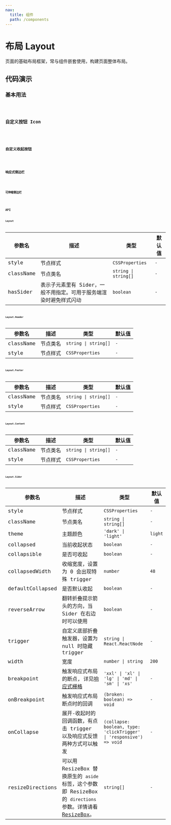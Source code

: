 ```yaml
---
nav:
  title: 组件
  path: /components
---
```


# 布局 Layout

页面的基础布局框架，常与组件嵌套使用，构建页面整体布局。

## 代码演示

### 基本用法

<code src="./__demo__/basic.demo.tsx" />

### 自定义按钮 Icon

<code src="./__demo__/customIcon.demo.tsx" />

### 自定义收起按钮

<code src="./__demo__/collapsed.demo.tsx" />

### 响应式侧边栏

<code src="./__demo__/breakpoint.demo.tsx" />

### 可伸缩侧边栏

<code src="./__demo__/resize.demo.tsx" />

## API

### Layout

|参数名|描述|类型|默认值|
|---|---|---|---|
|style|节点样式|`CSSProperties`|`-`|
|className|节点类名|`string \| string[]`|`-`|
|hasSider|表示子元素里有 Sider，一般不用指定。可用于服务端渲染时避免样式闪动|`boolean`|`-`|

### Layout.Header

|参数名|描述|类型|默认值|
|---|---|---|---|
|className|节点类名|`string \| string[]`|`-`|
|style|节点样式|`CSSProperties`|`-`|

### Layout.Footer

|参数名|描述|类型|默认值|
|---|---|---|---|
|className|节点类名|`string \| string[]`|`-`|
|style|节点样式|`CSSProperties`|`-`|

### Layout.Content

|参数名|描述|类型|默认值|
|---|---|---|---|
|className|节点类名|`string \| string[]`|`-`|
|style|节点样式|`CSSProperties`|`-`|

### Layout.Sider

|参数名|描述|类型|默认值|
|---|---|---|---|
|style|节点样式|`CSSProperties`|`-`|
|className|节点类名|`string \| string[]`|`-`|
|theme|主题颜色|`'dark' \| 'light'`|`light`|
|collapsed|当前收起状态|`boolean`|`-`|
|collapsible|是否可收起|`boolean`|`-`|
|collapsedWidth|收缩宽度，设置为 0 会出现特殊 trigger|`number`|`48`|
|defaultCollapsed|是否默认收起|`boolean`|`-`|
|reverseArrow|翻转折叠提示箭头的方向，当 Sider 在右边时可以使用|`boolean`|`-`|
|trigger|自定义底部折叠触发器，设置为 null 时隐藏 trigger|`string \| React.ReactNode`|`-`|
|width|宽度|`number \| string`|`200`|
|breakpoint|触发响应式布局的断点, 详见[响应式栅格](/react/components/Grid)|`'xxl' \| 'xl' \| 'lg' \| 'md' \| 'sm' \| 'xs'`|`-`|
|onBreakpoint|触发响应式布局断点时的回调|`(broken: boolean) => void`|`-`|
|onCollapse|展开-收起时的回调函数，有点击 trigger 以及响应式反馈两种方式可以触发|`(collapse: boolean, type: 'clickTrigger' \| 'responsive') => void`|`-`|
|resizeDirections|可以用 ResizeBox 替换原生的 `aside` 标签，这个参数即 ResizeBox的 `directions` 参数。详情请看 [ResizeBox](/react/components/resize-box)。|`string[]`|`-`|
